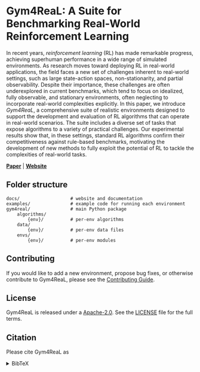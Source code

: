 # Gym4ReaL: A Suite for Benchmarking Real-World Reinforcement Learning

In recent years, _reinforcement learning_ (RL) has made remarkable progress, achieving superhuman performance in a wide range of simulated environments. As research moves toward deploying RL in real-world applications, the field faces a new set of challenges inherent to real-world settings, such as large state-action spaces, non-stationarity, and partial observability. Despite their importance, these challenges are often underexplored in current benchmarks, which tend to focus on idealized, fully observable, and stationary environments, often neglecting to incorporate real-world complexities explicitly. In this paper, we introduce _Gym4ReaL_, a comprehensive suite of realistic environments designed to support the development and evaluation of RL algorithms that can operate in real-world scenarios. The suite includes a diverse set of tasks that expose algorithms to a variety of practical challenges. Our experimental results show that, in these settings, standard RL algorithms confirm their competitiveness against rule-based benchmarks, motivating the development of new methods to fully exploit the potential of RL to tackle the complexities of real-world tasks.

[**Paper**]() | [**Website**](https://daveonwave.github.io/gym4ReaL/)

## Folder structure

```
docs/                   # website and documentation
examples/               # example code for running each environment
gym4real/               # main Python package
    algorithms/
        {env}/          # per-env algorithms
    data/
        {env}/          # per-env data files
    envs/
        {env}/          # per-env modules
```

## Contributing

If you would like to add a new environment, propose bug fixes, or otherwise contribute to Gym4ReaL, please see the [Contributing Guide](CONTRIBUTING.md).

## License

Gym4ReaL is released under a [Apache-2.0](https://www.apache.org/licenses/LICENSE-2.0). See the [LICENSE](LICENSE) file for the full terms.

## Citation

Please cite Gym4ReaL as

>

<details markdown="block">
<summary>BibTeX</summary>

```tex
@inproceedings{,
    title = {},
    author = {},
    year = ,
    month = ,
    booktitle = {T},
    address = {},
    url = {}
}
```

</details>
